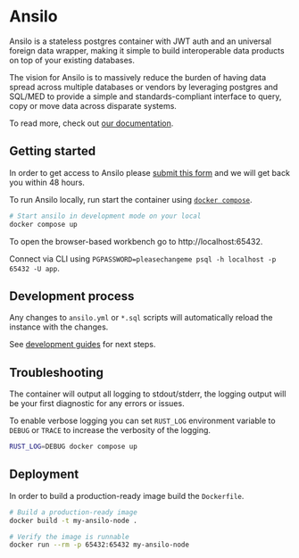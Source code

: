 # Ansilo

Ansilo is a stateless postgres container with JWT auth and an universal foreign data wrapper, making it simple to build interoperable data products on top of your existing databases.

The vision for Ansilo is to massively reduce the burden of having data spread across multiple databases or vendors by leveraging postgres and SQL/MED to provide a simple and standards-compliant interface to query, copy or move data across disparate systems.

To read more, check out [our documentation](https://docs.ansilo.io).

## Getting started

In order to get access to Ansilo please [submit this form](https://ansilo.io/access) and we will get back you within 48 hours.

To run Ansilo locally, run start the container using [`docker compose`](https://docs.docker.com/compose/).

```sh
# Start ansilo in development mode on your local
docker compose up
```

To open the browser-based workbench go to http://localhost:65432.

Connect via CLI using `PGPASSWORD=pleasechangeme psql -h localhost -p 65432 -U app`.

## Development process

Any changes to `ansilo.yml` or `*.sql` scripts will automatically reload the instance with the changes.

See [development guides](https://docs.ansilo.io/category/development-guides/) for next steps.

## Troubleshooting

The container will output all logging to stdout/stderr, the logging output will be your first
diagnostic for any errors or issues.

To enable verbose logging you can set `RUST_LOG` environment variable to `DEBUG` or `TRACE` to increase
the verbosity of the logging.

```sh
RUST_LOG=DEBUG docker compose up
```

## Deployment

In order to build a production-ready image build the `Dockerfile`.

```sh
# Build a production-ready image
docker build -t my-ansilo-node .
```

```sh
# Verify the image is runnable
docker run --rm -p 65432:65432 my-ansilo-node
```

